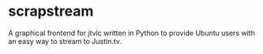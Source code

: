 scrapstream
===========

A graphical frontend for jtvlc written in Python to provide Ubuntu users with an easy way to stream to Justin.tv.
